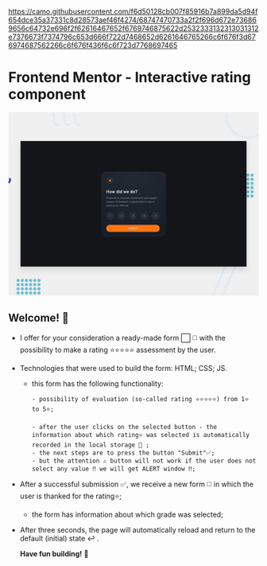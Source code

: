 https://camo.githubusercontent.com/f6d50128cb007f85916b7a899da5d94f654dce35a37331c8d28573aef46f4274/68747470733a2f2f696d672e736869656c64732e696f2f62616467652f6769746875622d2532333132313031312e7376673f7374796c653d666f722d7468652d6261646765266c6f676f3d676974687562266c6f676f436f6c6f723d7768697465

# Frontend Mentor - Interactive rating component

![Design preview for the Interactive rating component coding challenge](./design/desktop-preview.jpg)

## Welcome! 👋

- I offer for your consideration a ready-made form ⬜️ ◻️ with the possibility to make a rating ⭐️⭐️⭐️⭐️⭐️ assessment by the user.
- Technologies that were used to build the form:
  HTML; CSS; JS.

  - this form has the following functionality:

        - possibility of evaluation (so-called rating ⭐️⭐️⭐️⭐️⭐️) from 1⭐️ to 5⭐️;

        - after the user clicks on the selected button - the information about which rating⭐️ was selected is automatically recorded in the local storage 🔑 ;
        - the next steps are to press the button "Submit"✅;
        - but the attention ⚠️ button will not work if the user does not select any value ‼️ we will get ALERT window ‼️;

- After a successful submission ✅, we receive a new form ◻️ in which the user is thanked for the rating⭐️;
  - the form has information about which grade was selected;
- After three seconds, the page will automatically reload and return to the default (initial) state ↩️ .

  **Have fun building!** 🚀
